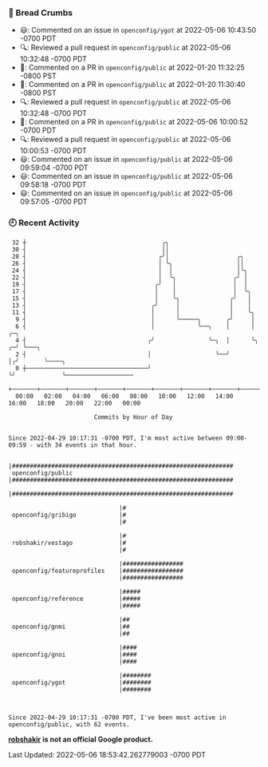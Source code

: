 ### 🍞 Bread Crumbs

 * 😃: Commented on an issue in `openconfig/ygot` at 2022-05-06 10:43:50 -0700 PDT
 * 🔍: Reviewed a pull request in  `openconfig/public` at 2022-05-06 10:32:48 -0700 PDT
 * 💬: Commented on a PR in  `openconfig/public` at 2022-01-20 11:32:25 -0800 PST
 * 💬: Commented on a PR in  `openconfig/public` at 2022-01-20 11:30:40 -0800 PST
 * 🔍: Reviewed a pull request in  `openconfig/public` at 2022-05-06 10:32:48 -0700 PDT
 * 💬: Commented on a PR in  `openconfig/public` at 2022-05-06 10:00:52 -0700 PDT
 * 🔍: Reviewed a pull request in  `openconfig/public` at 2022-05-06 10:00:53 -0700 PDT
 * 😃: Commented on an issue in `openconfig/public` at 2022-05-06 09:59:04 -0700 PDT
 * 😃: Commented on an issue in `openconfig/public` at 2022-05-06 09:58:18 -0700 PDT
 * 😃: Commented on an issue in `openconfig/public` at 2022-05-06 09:57:05 -0700 PDT

### 🕘 Recent Activity
```
 32 ┼                                      ╭╮
 30 ┤                                      ││
 28 ┤                                     ╭╯│                   ╭╮
 26 ┤                                     │ ╰╮                  ││
 24 ┤                                     │  │                  │╰╮
 22 ┤                                     │  ╰╮                ╭╯ │
 19 ┤                                    ╭╯   │                │  │
 17 ┤                                    │    │                │  ╰╮
 15 ┤                                    │    ╰╮              ╭╯   │
 13 ┤                                   ╭╯     │              │    │
 11 ┤                                   │      │              │    ╰╮
  9 ┤                                   │      ╰─────╮       ╭╯     │
  6 ┤                                   │            ╰──╮    │      │    ╭─╮
  4 ┤                                  ╭╯               ╰─╮  │      ╰╮ ╭─╯ ╰───╮
  2 ┤                                  │                  ╰──╯       │╭╯       ╰────╮
  0 ┼──────────────────────────────────╯                             ╰╯             ╰───────────────────
    +───────+───────+───────+───────+───────+───────+───────+───────+───────+───────+───────+───────+────
  00:00   02:00   04:00   06:00   08:00   10:00   12:00   14:00   16:00   18:00   20:00   22:00   00:00   

						Commits by Hour of Day


Since 2022-04-29 10:17:31 -0700 PDT, I'm most active between 09:00-09:59 - with 34 events in that hour.

```



```
                               |##############################################################
 openconfig/public             |##############################################################
                               |##############################################################

                               |#
 openconfig/gribigo            |#
                               |#

                               |#
 robshakir/vestago             |#
                               |#

                               |#################
 openconfig/featureprofiles    |#################
                               |#################

                               |#####
 openconfig/reference          |#####
                               |#####

                               |##
 openconfig/gnmi               |##
                               |##

                               |####
 openconfig/gnoi               |####
                               |####

                               |########
 openconfig/ygot               |########
                               |########



Since 2022-04-29 10:17:31 -0700 PDT, I've been most active in openconfig/public, with 62 events.

```
**[robshakir](mailto:robjs@google.com) is not an official Google product.**  


Last Updated: 2022-05-06 18:53:42.262779003 -0700 PDT
